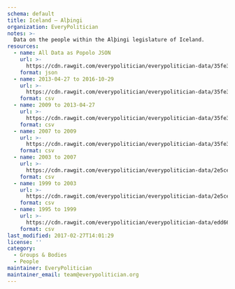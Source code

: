 ```yaml
---
schema: default
title: Iceland — Alþingi
organization: EveryPolitician
notes: >-
  Data on the people within the Alþingi legislature of Iceland.
resources:
  - name: All Data as Popolo JSON
    url: >-
      https://cdn.rawgit.com/everypolitician/everypolitician-data/35fe311b351e5aa670f5e8094351b872c88ebd7a/data/Iceland/Assembly/ep-popolo-v1.0.json
    format: json
  - name: 2013-04-27 to 2016-10-29
    url: >-
      https://cdn.rawgit.com/everypolitician/everypolitician-data/35fe311b351e5aa670f5e8094351b872c88ebd7a/data/Iceland/Assembly/term-2013.csv
    format: csv
  - name: 2009 to 2013-04-27
    url: >-
      https://cdn.rawgit.com/everypolitician/everypolitician-data/35fe311b351e5aa670f5e8094351b872c88ebd7a/data/Iceland/Assembly/term-2009.csv
    format: csv
  - name: 2007 to 2009
    url: >-
      https://cdn.rawgit.com/everypolitician/everypolitician-data/35fe311b351e5aa670f5e8094351b872c88ebd7a/data/Iceland/Assembly/term-2007.csv
    format: csv
  - name: 2003 to 2007
    url: >-
      https://cdn.rawgit.com/everypolitician/everypolitician-data/2e5ce16ecc60f68c59a83fe2c96f3c8d8b4bb558/data/Iceland/Assembly/term-2003.csv
    format: csv
  - name: 1999 to 2003
    url: >-
      https://cdn.rawgit.com/everypolitician/everypolitician-data/2e5ce16ecc60f68c59a83fe2c96f3c8d8b4bb558/data/Iceland/Assembly/term-1999.csv
    format: csv
  - name: 1995 to 1999
    url: >-
      https://cdn.rawgit.com/everypolitician/everypolitician-data/edd66ea49a5b3a56bdc21e697465c7290a624ad5/data/Iceland/Assembly/term-1995.csv
    format: csv
last_modified: 2017-02-27T14:01:29
license: ''
category:
  - Groups & Bodies
  - People
maintainer: EveryPolitician
maintainer_email: team@everypolitician.org
---
```

